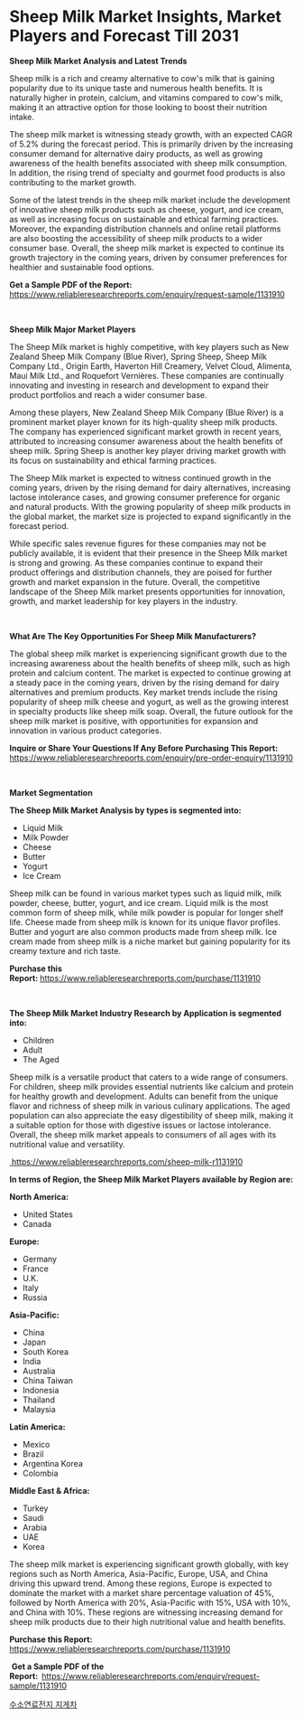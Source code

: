 <p><h1>Sheep Milk Market Insights, Market Players and Forecast Till 2031</h1></p><p><strong>Sheep Milk Market Analysis and Latest Trends</strong></p>
<p><p>Sheep milk is a rich and creamy alternative to cow's milk that is gaining popularity due to its unique taste and numerous health benefits. It is naturally higher in protein, calcium, and vitamins compared to cow's milk, making it an attractive option for those looking to boost their nutrition intake.</p><p>The sheep milk market is witnessing steady growth, with an expected CAGR of 5.2% during the forecast period. This is primarily driven by the increasing consumer demand for alternative dairy products, as well as growing awareness of the health benefits associated with sheep milk consumption. In addition, the rising trend of specialty and gourmet food products is also contributing to the market growth.</p><p>Some of the latest trends in the sheep milk market include the development of innovative sheep milk products such as cheese, yogurt, and ice cream, as well as increasing focus on sustainable and ethical farming practices. Moreover, the expanding distribution channels and online retail platforms are also boosting the accessibility of sheep milk products to a wider consumer base. Overall, the sheep milk market is expected to continue its growth trajectory in the coming years, driven by consumer preferences for healthier and sustainable food options.</p></p>
<p><strong>Get a Sample PDF of the Report:&nbsp;</strong> <a href="https://www.reliableresearchreports.com/enquiry/request-sample/1131910">https://www.reliableresearchreports.com/enquiry/request-sample/1131910</a></p>
<p>&nbsp;</p>
<p><strong>Sheep Milk Major Market Players</strong></p>
<p><p>The Sheep Milk market is highly competitive, with key players such as New Zealand Sheep Milk Company (Blue River), Spring Sheep, Sheep Milk Company Ltd., Origin Earth, Haverton Hill Creamery, Velvet Cloud, Alimenta, Maui Milk Ltd., and Roquefort Vernières. These companies are continually innovating and investing in research and development to expand their product portfolios and reach a wider consumer base.</p><p>Among these players, New Zealand Sheep Milk Company (Blue River) is a prominent market player known for its high-quality sheep milk products. The company has experienced significant market growth in recent years, attributed to increasing consumer awareness about the health benefits of sheep milk. Spring Sheep is another key player driving market growth with its focus on sustainability and ethical farming practices.</p><p>The Sheep Milk market is expected to witness continued growth in the coming years, driven by the rising demand for dairy alternatives, increasing lactose intolerance cases, and growing consumer preference for organic and natural products. With the growing popularity of sheep milk products in the global market, the market size is projected to expand significantly in the forecast period.</p><p>While specific sales revenue figures for these companies may not be publicly available, it is evident that their presence in the Sheep Milk market is strong and growing. As these companies continue to expand their product offerings and distribution channels, they are poised for further growth and market expansion in the future. Overall, the competitive landscape of the Sheep Milk market presents opportunities for innovation, growth, and market leadership for key players in the industry.</p></p>
<p>&nbsp;</p>
<p><strong>What Are The Key Opportunities For Sheep Milk Manufacturers?</strong></p>
<p><p>The global sheep milk market is experiencing significant growth due to the increasing awareness about the health benefits of sheep milk, such as high protein and calcium content. The market is expected to continue growing at a steady pace in the coming years, driven by the rising demand for dairy alternatives and premium products. Key market trends include the rising popularity of sheep milk cheese and yogurt, as well as the growing interest in specialty products like sheep milk soap. Overall, the future outlook for the sheep milk market is positive, with opportunities for expansion and innovation in various product categories.</p></p>
<p><strong>Inquire or Share Your Questions If Any Before Purchasing This Report:</strong> <a href="https://www.reliableresearchreports.com/enquiry/pre-order-enquiry/1131910">https://www.reliableresearchreports.com/enquiry/pre-order-enquiry/1131910</a></p>
<p>&nbsp;</p>
<p><strong>Market Segmentation</strong></p>
<p><strong>The Sheep Milk Market Analysis by types is segmented into:</strong></p>
<p><ul><li>Liquid Milk</li><li>Milk Powder</li><li>Cheese</li><li>Butter</li><li>Yogurt</li><li>Ice Cream</li></ul></p>
<p><p>Sheep milk can be found in various market types such as liquid milk, milk powder, cheese, butter, yogurt, and ice cream. Liquid milk is the most common form of sheep milk, while milk powder is popular for longer shelf life. Cheese made from sheep milk is known for its unique flavor profiles. Butter and yogurt are also common products made from sheep milk. Ice cream made from sheep milk is a niche market but gaining popularity for its creamy texture and rich taste.</p></p>
<p><strong>Purchase this Report:&nbsp;</strong><a href="https://www.reliableresearchreports.com/purchase/1131910">https://www.reliableresearchreports.com/purchase/1131910</a></p>
<p>&nbsp;</p>
<p><strong>The Sheep Milk Market Industry Research by Application is segmented into:</strong></p>
<p><ul><li>Children</li><li>Adult</li><li>The Aged</li></ul></p>
<p><p>Sheep milk is a versatile product that caters to a wide range of consumers. For children, sheep milk provides essential nutrients like calcium and protein for healthy growth and development. Adults can benefit from the unique flavor and richness of sheep milk in various culinary applications. The aged population can also appreciate the easy digestibility of sheep milk, making it a suitable option for those with digestive issues or lactose intolerance. Overall, the sheep milk market appeals to consumers of all ages with its nutritional value and versatility.</p></p>
<p><a href="https://www.reliableresearchreports.com/sheep-milk-r1131910">&nbsp;https://www.reliableresearchreports.com/sheep-milk-r1131910</a></p>
<p><strong>In terms of Region, the Sheep Milk Market Players available by Region are:</strong></p>
<p>
    <p> <strong> North America: </strong>
        <ul>
            <li>United States</li>
            <li>Canada</li>
        </ul>
        </p> 
    <p> <strong> Europe: </strong>
        <ul>
            <li>Germany</li>
            <li>France</li>
            <li>U.K.</li>
            <li>Italy</li>
            <li>Russia</li>
        </ul>
        </p> 
    <p> <strong> Asia-Pacific: </strong>
        <ul>
            <li>China</li>
            <li>Japan</li>
            <li>South Korea</li>
            <li>India</li>
            <li>Australia</li>
            <li>China Taiwan</li>
            <li>Indonesia</li>
            <li>Thailand</li>
            <li>Malaysia</li>
        </ul>
        </p> 
    <p> <strong> Latin America: </strong>
        <ul>
            <li>Mexico</li>
            <li>Brazil</li>
            <li>Argentina Korea</li>
            <li>Colombia</li>
        </ul>
        </p> 
    <p> <strong> Middle East & Africa: </strong>
        <ul>
            <li>Turkey</li>
            <li>Saudi</li>
            <li>Arabia</li>
            <li>UAE</li>
            <li>Korea</li>
        </ul>
    </p>
    </p>
<p><p>The sheep milk market is experiencing significant growth globally, with key regions such as North America, Asia-Pacific, Europe, USA, and China driving this upward trend. Among these regions, Europe is expected to dominate the market with a market share percentage valuation of 45%, followed by North America with 20%, Asia-Pacific with 15%, USA with 10%, and China with 10%. These regions are witnessing increasing demand for sheep milk products due to their high nutritional value and health benefits.</p></p>
<p><strong>Purchase this Report: </strong><a href="https://www.reliableresearchreports.com/purchase/1131910">https://www.reliableresearchreports.com/purchase/1131910</a></p>
<p>&nbsp;<strong>Get a Sample PDF of the Report:&nbsp;&nbsp;</strong><a href="https://www.reliableresearchreports.com/enquiry/request-sample/1131910">https://www.reliableresearchreports.com/enquiry/request-sample/1131910</a></p>
<p><strong></strong></p>
<p><p><a href="https://github.com/hook46569/Market-Research-Report-List-2/blob/main/420447042680.md">수소연료전지 지게차</a></p></p>